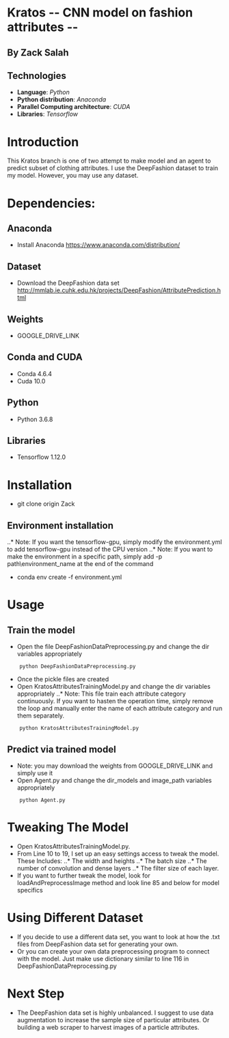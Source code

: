 # Kratos -- CNN model on fashion attributes --
## By Zack Salah
## Technologies

* **Language**: *Python*
* **Python distribution**: *Anaconda*
* **Parallel Computing architecture**: *CUDA*
* **Libraries**: *Tensorflow*

# Introduction
This Kratos branch is one of two attempt to make model and an agent to predict subset of clothing attributes. I use the DeepFashion dataset to train my model. However, you may use any dataset.

# Dependencies:

## Anaconda
* Install Anaconda https://www.anaconda.com/distribution/

## Dataset
* Download the DeepFashion data set http://mmlab.ie.cuhk.edu.hk/projects/DeepFashion/AttributePrediction.html

## Weights
* GOOGLE_DRIVE_LINK

## Conda and CUDA
* Conda 4.6.4
* Cuda 10.0

## Python
* Python 3.6.8

## Libraries
* Tensorflow 1.12.0

# Installation
* git clone origin Zack
## Environment installation
..* Note: If you want the tensorflow-gpu, simply modify the environment.yml to add tensorflow-gpu instead of the CPU version
..* Note: If you want to make the environment in a specific path, simply add -p path\environment_name at the end of the command
* conda env create -f environment.yml

# Usage
## Train the model
* Open the file DeepFashionDataPreprocessing.py and change the dir variables appropriately
```
	python DeepFashionDataPreprocessing.py
```
* Once the pickle files are created
* Open KratosAttributesTrainingModel.py and change the dir variables appropriately
..* Note: This file train each attribute category continuously. If you want to hasten the operation time, simply remove the loop and manually enter the name of each attribute category and run them separately.
```
	python KratosAttributesTrainingModel.py
```

## Predict via trained model
* Note: you may download the weights from GOOGLE_DRIVE_LINK and simply use it
* Open Agent.py and change the dir_models and image_path variables appropriately
```
	python Agent.py
```

# Tweaking The Model
* Open KratosAttributesTrainingModel.py.
* From Line 10 to 19, I set up an easy settings access to tweak the model. These Includes:
..* The width and heights
..* The batch size
..* The number of convolution and dense layers
..* The filter size of each layer.
* If you want to further tweak the model, look for loadAndPreprocessImage method and look line 85 and below for model specifics

# Using Different Dataset
* If you decide to use a different data set, you want to look at how the .txt files from DeepFashion data set for generating your own.
* Or you can create your own data preprocessing program to connect with the model. Just make use dictionary similar to line 116 in DeepFashionDataPreprocessing.py

# Next Step
* The DeepFashion data set is highly unbalanced. I suggest to use data augmentation to increase the sample size of particular attributes. Or building a web scraper to harvest images of a particle attributes.
